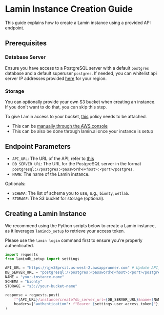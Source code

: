 # Lamin Instance Creation Guide

This guide explains how to create a Lamin instance using a provided API endpoint.


## Prerequisites

### Database Server

Ensure you have access to a PostgreSQL server with a default `postgres` database and a default superuser `postgres`.
If needed, you can whitelist api server IP addresses provided [here](service-endpoints.md) for your region.

### Storage

You can optionally provide your own S3 bucket when creating an instance. If you don't want to do that, you can skip this step.

To give Lamin access to your bucket, [this](bucket-policy.md) policy needs to be attached. 
- This can be [manually through the AWS console](https://docs.aws.amazon.com/AmazonS3/latest/userguide/add-bucket-policy.html)
- This can be also be done through lamin.ai once your instance is setup 

## Endpoint Parameters

- `API_URL`: The URL of the API, refer to [this](service-endpoints.md)
- `DB_SERVER_URL`: The URL for the PostgreSQL server in the format `postgresql://postgres:<password>@<host>:<port>/postgres`.
- `NAME`: The name of the Lamin instance.

Optionals:
- `SCHEMA`: The list of schema you to use, e.g., `bionty,wetlab`.
- `STORAGE`: The S3 bucket for storage (optional).


## Creating a Lamin Instance

We recommend using the Python scripts below to create a Lamin instance, as it leverages `lamindb_setup` to retrieve your access token. 

Please use the `lamin login` command first to ensure you're properly authenticated.

```python
import requests
from lamindb_setup import settings

API_URL = "https://qjv38prsit.us-west-2.awsapprunner.com" # Update API_URL according to the region where you to deploy.
DB_SERVER_URL = "postgresql://postgres:<password>@<host>:<port>/postgres"
NAME = "your-instance-name"
SCHEMA = "bionty"
STORAGE = "s3://your-bucket-name"

response = requests.post(
    f"{API_URL}/instance/create?db_server_url={DB_SERVER_URL}&name={NAME}&schema_str={SCHEMA}&storage={STORAGE}",
    headers={"authentication": f"Bearer {settings.user.access_token}"},
)
```
